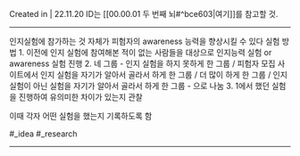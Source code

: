 Created in | 22.11.20
ID는 [[00.00.01 두 번째 뇌#^bce603|여기]]를 참고할 것.

---
인지실험에 참가하는 것 자체가 피험자의 awareness 능력을 향상시킬 수 있다
실험 방법
	1. 이전에 인지 실험에 참여해본 적이 없는 사람들을 대상으로 인지능력 실험 or awareness 실험 진행
	2. 네 그룹 - 인지 실험을 하지 못하게 한 그룹 / 피험자 모집 사이트에서 인지 실험을 자기가 알아서 골라서 하게 한 그룹 / 더 많이 하게 한 그룹 / 인지 실험이 아닌 실험을 자기가 알아서 골라서 하게 한 그룹 - 으로 나눔
	3. 1에서 했던 실험을 진행하여 유의미한 차이가 있는지 관찰

이때 각자 어떤 실험을 했는지 기록하도록 함

#_idea #_research


---
